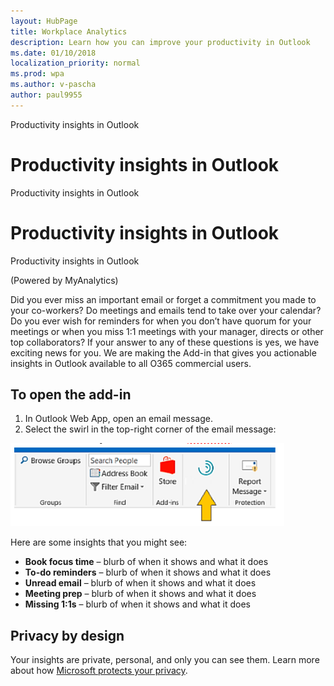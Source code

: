 ```yaml
---
layout: HubPage
title: Workplace Analytics
description: Learn how you can improve your productivity in Outlook
ms.date: 01/10/2018
localization_priority: normal 
ms.prod: wpa
ms.author: v-pascha
author: paul9955
---
```


Productivity insights in Outlook

<h1>Productivity insights in Outlook</h1>

Productivity insights in Outlook

# Productivity insights in Outlook

Productivity insights in Outlook


(Powered by MyAnalytics)

Did you ever miss an important email or forget a commitment you made to your co-workers? Do meetings and emails tend to take over your calendar? Do you ever wish for reminders for when you don’t have quorum for your meetings or when you miss 1:1 meetings with your manager, directs or other top collaborators? If your answer to any of these questions is yes, we have exciting news for you. We are making the Add-in that gives you actionable insights in Outlook available to all O365 commercial users. 

## To open the add-in 

1. In Outlook Web App, open an email message.
2. Select the swirl in the top-right corner of the email message: 

![Productivity insights](images/mya/overview/productivity-insights.png)

Here are some insights that you might see:  

 * **Book focus time** – blurb of when it shows and what it does 
 * **To-do reminders** – blurb of when it shows and what it does 
 * **Unread email** – blurb of when it shows and what it does 
 * **Meeting prep** – blurb of when it shows and what it does 
 * **Missing 1:1s** – blurb of when it shows and what it does 

## Privacy by design 

Your insights are private, personal, and only you can see them. Learn more about how [Microsoft protects your privacy](https://docs.microsoft.com/en-us/workplace-analytics/myanalytics/overview/privacy-guide). 